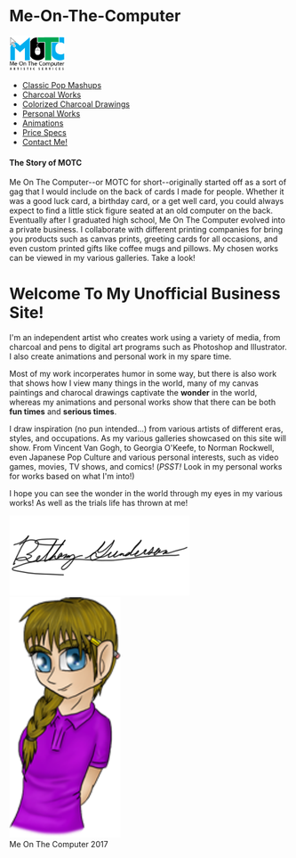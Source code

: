 # Me-On-The-Computer
<!doctype html>
<html><!-- InstanceBegin template="/Templates/WebProjectTemp.dwt" codeOutsideHTMLIsLocked="false" -->
<head>
<meta charset="utf-8">
<!-- InstanceBeginEditable name="doctitle" -->
<meta http-equiv="X-UA-Compatible" content="IE=edge">
<meta name="viewport" content="width=device-width, initial-scale=1.0">
<title>Me On The Computer - Artistic Services</title>
<!-- InstanceEndEditable -->
<!-- InstanceBeginEditable name="head" -->
<!-- InstanceEndEditable -->
<link href="file:///C|/Users/Owner/AppData/Roaming/Adobe/Dreamweaver CC 2017/en_US/Configuration/Temp/Assets/eamBFAB.tmp/css/bootstrap.css" rel="stylesheet" type="text/css">
<link href="CSS/WebTemplate.css" rel="stylesheet" type="text/css">
<!-- HTML5 shim and Respond.js for IE8 support of HTML5 elements and media queries -->
<!-- WARNING: Respond.js doesn't work if you view the page via file:// -->
<!--[if lt IE 9]>
<script src="https://oss.maxcdn.com/html5shiv/3.7.2/html5shiv.min.js"></script>
<script src="https://oss.maxcdn.com/respond/1.4.2/respond.min.js"></script>
<![endif]-->
<!--The following script tag downloads a font from the Adobe Edge Web Fonts server for use within the web page. We recommend that you do not modify it.-->
<script>var __adobewebfontsappname__="dreamweaver"</script>
<script src="http://use.edgefonts.net/aguafina-script:n4:default.js" type="text/javascript"></script>
</head>

<body style="padding-top: 70px">
<script src="file:///C|/Users/Owner/AppData/Roaming/Adobe/Dreamweaver CC 2017/en_US/Configuration/Temp/Assets/eamBFAB.tmp/js/jquery-1.11.3.min.js"></script>
<script src="file:///C|/Users/Owner/AppData/Roaming/Adobe/Dreamweaver CC 2017/en_US/Configuration/Temp/Assets/eamBFAB.tmp/js/bootstrap.js"></script>
<nav class="navbar navbar-default">
  <div class="container-fluid">
    <!-- Brand and toggle get grouped for better mobile display -->
    <div class="navbar-header">
      <a class="navbar-brand" href="MOTC_Index.html"><img src="Images/NewLogo.png" width="100" height="63" alt=""/></a></div>
    <!-- Collect the nav links, forms, and other content for toggling -->
    <div class="collapse navbar-collapse" id="topFixedNavbar1">
      <ul class="nav navbar-nav navbar-right">
        <li><a href="MOTC_Mashup.html">Classic Pop Mashups</a></li>
        <li><a href="MOTC_Charcoal.html">Charcoal Works</a></li>
        <li><a href="MOTC_Color.html">Colorized Charcoal Drawings</a></li>
        <li><a href="MOTC_Personal.html">Personal Works</a></li>
        <li><a href="MOTC_Video.html">Animations</a></li>
        <li><a href="MOTC_Specs.html">Price Specs</a></li>
        <li><a href="MOTC_Contact.html">Contact Me!</a></li>
      </ul>
    </div>
    <!-- /.navbar-collapse -->
  </div>
  <!-- /.container-fluid -->
</nav>
<div class="row">
  <div class="col-lg-3">
    <aside><h4>The Story of MOTC</h4>
    <p>Me On The Computer--or MOTC for short--originally started off as a sort of gag that I would include on the back of cards I made for people. Whether it was a good luck card, a birthday card, or a get well card, you could always expect to find a little stick figure seated at an old computer on the back. Eventually after I graduated high school, Me On The Computer evolved into a private business. I collaborate with different printing companies for bring you products such as canvas prints, greeting cards for all occasions, and even custom printed gifts like coffee mugs and pillows. My chosen works can be viewed in my various galleries. Take a look!</p>
    </aside>
  </div>
  <!-- InstanceBeginEditable name="EditRegion3" -->
  <div class="col-lg-9">
    <h1>Welcome To My Unofficial Business Site!</h1>
    <article><p>I'm an independent artist who creates work using a variety of media, from charcoal and pens to digital art programs such as Photoshop and Illustrator. I also create animations and personal work in my spare time.</p>
    <p>Most of my work incorperates humor in some way, but there is also work that shows how I view many things in the world, many of my canvas paintings and charocal drawings captivate the <strong>wonder</strong> in the world, whereas my animations and personal works show that there can be both <strong>fun times</strong> and <strong>serious times</strong>.</p>
    <p>I draw inspiration (no pun intended...) from various artists of different eras, styles, and occupations. As my various galleries showcased on this site will show. From Vincent Van Gogh, to Georgia O'Keefe, to Norman Rockwell, even Japanese Pop Culture and various personal interests, such as video games, movies, TV shows, and comics! (<em>PSST!</em> Look in my personal works for works based on what I'm into!)</p>
    <p>I hope you can see the wonder in the world through my eyes in my various works! As well as the trials life has thrown at me!</p>
    <img src="Images/Signature.png" width="324" height="144" alt=""/> </article>
    <img src="Images/SelfPortrait.png" width="200" height="432" alt=""/>
  </div>
  <!-- InstanceEndEditable --></div>
<footer>Me On The Computer 2017</footer>
</body>
<!-- InstanceEnd --></html>
